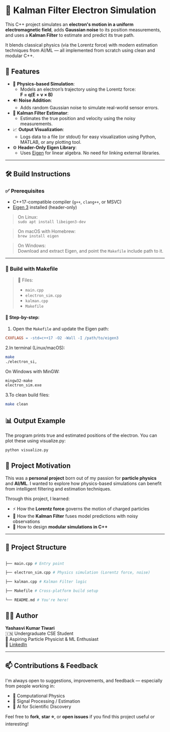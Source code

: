# 🔬 Kalman Filter Electron Simulation

This C++ project simulates an **electron's motion in a uniform electromagnetic field**, adds **Gaussian noise** to its position measurements, and uses a **Kalman Filter** to estimate and predict its true path.

It blends classical physics (via the Lorentz force) with modern estimation techniques from AI/ML — all implemented from scratch using clean and modular C++.

## 📌 Features

- 📐 **Physics-based Simulation**:
  - Models an electron’s trajectory using the Lorentz force:  
    **F = q(E + v × B)**
- 🔊 **Noise Addition**:
  - Adds random Gaussian noise to simulate real-world sensor errors.
- 🧠 **Kalman Filter Estimator**:
  - Estimates the true position and velocity using the noisy measurements.
- 📈 **Output Visualization**:
  - Logs data to a file (or stdout) for easy visualization using Python, MATLAB, or any plotting tool.
- ⚙️ **Header-Only Eigen Library**:
  - Uses [Eigen](https://eigen.tuxfamily.org/) for linear algebra. No need for linking external libraries.

---

## 🛠️ Build Instructions

### ✅ Prerequisites

- C++17-compatible compiler (`g++`, `clang++`, or MSVC)
- [Eigen 3](https://eigen.tuxfamily.org/) installed (header-only)

> On Linux:  
> `sudo apt install libeigen3-dev`

> On macOS with Homebrew:  
> `brew install eigen`

> On Windows:  
> Download and extract Eigen, and point the `Makefile` include path to it.

---

### 🔧 Build with Makefile

> 📁 Files:
> - `main.cpp`
> - `electron_sim.cpp`
> - `kalman.cpp`
> - `Makefile`

#### 🧱 Step-by-step:

  1. Open the `Makefile` and update the Eigen path:
   ```makefile
   CXXFLAGS = -std=c++17 -O2 -Wall -I /path/to/eigen3
  ```
  2.In terminal (Linux/macOS):
  ```bash
  make
  ./electron_si,
  ```
   On Windows with MinGW:
 ```bash
mingw32-make
electron_sim.exe
```
3.To clean build files:
   ```bash
   make clean
   ```
## 📊 Output Example
The program prints true and estimated positions of the electron. You can plot these using visualize.py:
```bash
python visualize.py
```
## 🎯 Project Motivation

This was a **personal project** born out of my passion for **particle physics** and **AI/ML**. I wanted to explore how physics-based simulations can benefit from intelligent filtering and estimation techniques.

Through this project, I learned:

- ⚡ How the **Lorentz force** governs the motion of charged particles  
- 🧠 How the **Kalman Filter** fuses model predictions with noisy observations  
- 🧩 How to design **modular simulations in C++**

---

## 📁 Project Structure
```bash

├── main.cpp # Entry point

├── electron_sim.cpp # Physics simulation (Lorentz force, noise)

├── kalman.cpp # Kalman Filter logic

├── Makefile # Cross-platform build setup

└── README.md # You're here!

```
## 🙋‍♂️ Author

**Yashasvi Kumar Tiwari**  
🇮🇳 Undergraduate CSE Student  
🌌 Aspiring Particle Physicist & ML Enthusiast  
🔗 [LinkedIn](https://www.linkedin.com/in/yashasvikumartiwari)

---

## 📫 Contributions & Feedback

I'm always open to suggestions, improvements, and feedback — especially from people working in:

- 🧪 Computational Physics  
- 📡 Signal Processing / Estimation  
- 🧠 AI for Scientific Discovery

Feel free to **fork**, **star ⭐**, or **open issues** if you find this project useful or interesting!
  
